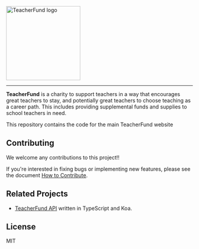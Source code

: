 <div>
  <img alt="TeacherFund logo" src="https://github.com/teacherfund/TeacherFund_next/raw/production/public/images/Logo.png" width="200px">
</div>

<hr />

**TeacherFund** is a charity to support teachers in a way that encourages great teachers to stay, and potentially great teachers to choose teaching as a career path. This includes providing supplemental funds and supplies to school teachers in need.

This repository contains the code for the main TeacherFund website

## Contributing
We welcome any contributions to this project!!

If you're interested in fixing bugs or implementing new features, please see the document [How to Contribute](https://github.com/teacherfund/TeacherFund_next/blob/master/CONTRIBUTING.md).

## Related Projects
- [TeacherFund API](https://github.com/teacherfund/api) written in TypeScript and Koa.

## License
MIT


